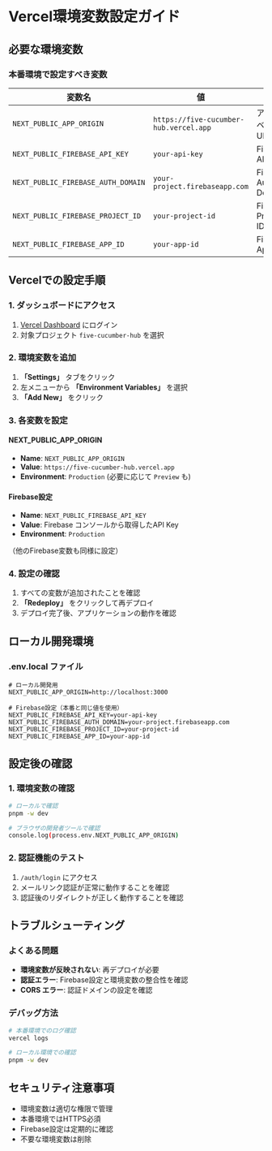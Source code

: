 # Vercel環境変数設定ガイド

## 必要な環境変数

### 本番環境で設定すべき変数

| 変数名 | 値 | 説明 |
|--------|-----|------|
| `NEXT_PUBLIC_APP_ORIGIN` | `https://five-cucumber-hub.vercel.app` | アプリのベースURL |
| `NEXT_PUBLIC_FIREBASE_API_KEY` | `your-api-key` | Firebase API Key |
| `NEXT_PUBLIC_FIREBASE_AUTH_DOMAIN` | `your-project.firebaseapp.com` | Firebase Auth Domain |
| `NEXT_PUBLIC_FIREBASE_PROJECT_ID` | `your-project-id` | Firebase Project ID |
| `NEXT_PUBLIC_FIREBASE_APP_ID` | `your-app-id` | Firebase App ID |

## Vercelでの設定手順

### 1. ダッシュボードにアクセス

1. [Vercel Dashboard](https://vercel.com/dashboard) にログイン
2. 対象プロジェクト `five-cucumber-hub` を選択

### 2. 環境変数を追加

1. **「Settings」** タブをクリック
2. 左メニューから **「Environment Variables」** を選択
3. **「Add New」** をクリック

### 3. 各変数を設定

#### NEXT_PUBLIC_APP_ORIGIN
- **Name**: `NEXT_PUBLIC_APP_ORIGIN`
- **Value**: `https://five-cucumber-hub.vercel.app`
- **Environment**: `Production` (必要に応じて `Preview` も)

#### Firebase設定
- **Name**: `NEXT_PUBLIC_FIREBASE_API_KEY`
- **Value**: Firebase コンソールから取得したAPI Key
- **Environment**: `Production`

（他のFirebase変数も同様に設定）

### 4. 設定の確認

1. すべての変数が追加されたことを確認
2. **「Redeploy」** をクリックして再デプロイ
3. デプロイ完了後、アプリケーションの動作を確認

## ローカル開発環境

### .env.local ファイル

```env
# ローカル開発用
NEXT_PUBLIC_APP_ORIGIN=http://localhost:3000

# Firebase設定（本番と同じ値を使用）
NEXT_PUBLIC_FIREBASE_API_KEY=your-api-key
NEXT_PUBLIC_FIREBASE_AUTH_DOMAIN=your-project.firebaseapp.com
NEXT_PUBLIC_FIREBASE_PROJECT_ID=your-project-id
NEXT_PUBLIC_FIREBASE_APP_ID=your-app-id
```

## 設定後の確認

### 1. 環境変数の確認

```bash
# ローカルで確認
pnpm -w dev

# ブラウザの開発者ツールで確認
console.log(process.env.NEXT_PUBLIC_APP_ORIGIN)
```

### 2. 認証機能のテスト

1. `/auth/login` にアクセス
2. メールリンク認証が正常に動作することを確認
3. 認証後のリダイレクトが正しく動作することを確認

## トラブルシューティング

### よくある問題

- **環境変数が反映されない**: 再デプロイが必要
- **認証エラー**: Firebase設定と環境変数の整合性を確認
- **CORS エラー**: 認証ドメインの設定を確認

### デバッグ方法

```bash
# 本番環境でのログ確認
vercel logs

# ローカル環境での確認
pnpm -w dev
```

## セキュリティ注意事項

- 環境変数は適切な権限で管理
- 本番環境ではHTTPS必須
- Firebase設定は定期的に確認
- 不要な環境変数は削除
